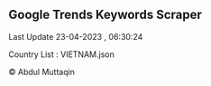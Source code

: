 

## Google Trends Keywords Scraper 
 
Last Update 23-04-2023 , 06:30:24

Country List :
VIETNAM.json



© Abdul Muttaqin 
